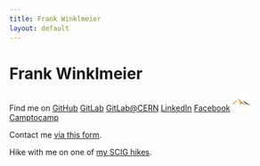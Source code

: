 ```yaml
---
title: Frank Winklmeier
layout: default
---
```


<h1>Frank Winklmeier</h1>

Find me on <i class="bi bi-github"></i> <a href="https://github.com/fwinkl/">GitHub</a>
<i class="bi bi-git"></i> <a href="https://gitlab.com/fwinkl">GitLab</a>
<i class="bi bi-git"></i> <a href="https://gitlab.cern.ch/fwinkl">GitLab@CERN</a>
<i class="bi bi-linkedin"></i> <a href="https://www.linkedin.com/in/frank-winklmeier/">LinkedIn</a>
<i class="bi bi-facebook"></i> <a href="https://www.facebook.com/frank.winklmeier">Facebook</a>
<img src="assets/img/c2c.png"><a href="https://www.camptocamp.org/profiles/293592">Camptocamp</a>

Contact me <i class="bi bi-envelope-at-fill"></i><a href="https://docs.google.com/forms/d/e/1FAIpQLSfasH9VZ-Cz2JcJJTi6ySBWA9svBbFyOhXmJDXpvxHWih-yiA/viewform?usp=sf_link">via this form</a>.

Hike with me on one of <a href="/scig">my SCIG hikes</a>.
